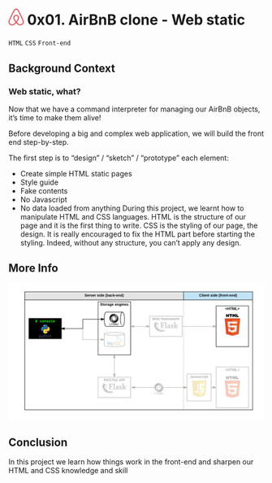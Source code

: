 # <img src="/assets/mini.png" width=30> 0x01. AirBnB clone - Web static
`HTML` `CSS` `Front-end`

## Background Context
### Web static, what?

Now that we have a command interpreter for managing our AirBnB objects, it’s time to make them alive!

Before developing a big and complex web application, we will build the front end step-by-step.

The first step is to “design” / “sketch” / “prototype” each element:

- Create simple HTML static pages
- Style guide
- Fake contents
- No Javascript
- No data loaded from anything
During this project, we learnt how to manipulate HTML and CSS languages. HTML is the structure of our page and it is the first thing to write. CSS is the styling of our page, the design. It is really encouraged to fix the HTML part before starting the styling. Indeed, without any structure, you can’t apply any design.

## More Info
<img src="/assets/hbnb_step1.png">

## Conclusion
In this project we learn how things work in the front-end and sharpen our HTML and CSS knowledge and skill